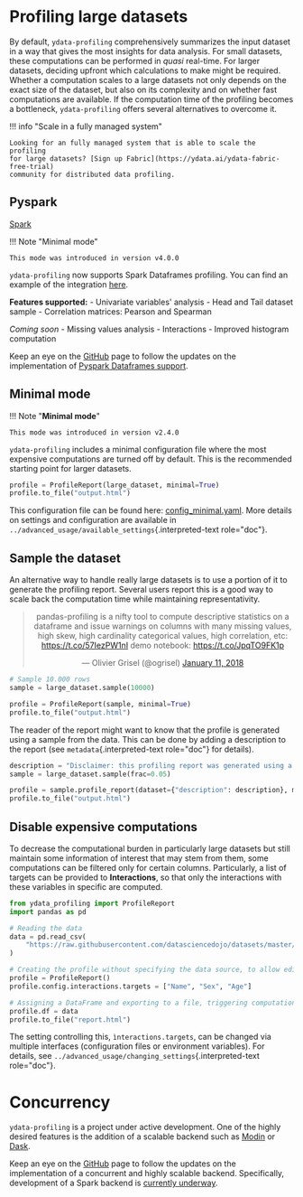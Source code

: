 # Profiling large datasets

By default, `ydata-profiling` comprehensively summarizes the input
dataset in a way that gives the most insights for data analysis. For
small datasets, these computations can be performed in *quasi*
real-time. For larger datasets, deciding upfront which calculations to
make might be required. Whether a computation scales to a large datasets
not only depends on the exact size of the dataset, but also on its
complexity and on whether fast computations are available. If the
computation time of the profiling becomes a bottleneck,
`ydata-profiling` offers several alternatives to overcome it.

!!! info "Scale in a fully managed system"
    
    Looking for an fully managed system that is able to scale the profiling
    for large datasets? [Sign up Fabric](https://ydata.ai/ydata-fabric-free-trial)
    community for distributed data profiling.

## Pyspark

[Spark](https://spark.apache.org/)

!!! Note "Minimal mode"

    This mode was introduced in version v4.0.0


`ydata-profiling` now supports Spark Dataframes profiling. You can find
an example of the integration
[here](https://github.com/ydataai/ydata-profiling/blob/master/examples/features/spark_example.py).

**Features supported:** - Univariate variables' analysis - Head and Tail
dataset sample - Correlation matrices: Pearson and Spearman

*Coming soon* - Missing values analysis - Interactions - Improved
histogram computation

Keep an eye on the
[GitHub](https://github.com/ydataai/ydata-profiling/issues) page to
follow the updates on the implementation of [Pyspark Dataframes
support](https://github.com/orgs/ydataai/projects/16/views/2).

## Minimal mode

!!! Note "**Minimal mode**"

    This mode was introduced in version v2.4.0

`ydata-profiling` includes a minimal configuration file where the most
expensive computations are turned off by default. This is the
recommended starting point for larger datasets.

``` python
profile = ProfileReport(large_dataset, minimal=True)
profile.to_file("output.html")
```

This configuration file can be found here:
[config_minimal.yaml](https://github.com/ydataai/pandas-profiling/blob/master/src/pandas_profiling/config_minimal.yaml).
More details on settings and configuration are available in
`../advanced_usage/available_settings`{.interpreted-text role="doc"}.

## Sample the dataset

An alternative way to handle really large datasets is to use a portion
of it to generate the profiling report. Several users report this is a
good way to scale back the computation time while maintaining
representativity.

<blockquote class="twitter-tweet" align="center">
    <p lang="en" dir="ltr">pandas-profiling is a nifty tool to compute descriptive statistics on a dataframe and issue warnings on columns with many missing values, high skew, high cardinality categorical values, high correlation, etc: <a href="https://t.co/57IezPW1nI">https://t.co/57IezPW1nI</a> demo notebook: <a href="https://t.co/JpqTO9FK1p">https://t.co/JpqTO9FK1p</a></p>&mdash; Olivier Grisel (@ogrisel) <a href="https://twitter.com/ogrisel/status/951425284963733505?ref_src=twsrc%5Etfw">January 11, 2018</a></blockquote> <script async src="https://platform.twitter.com/widgets.js" charset="utf-8"></script>

```python linenums="1" title="Sampling a large dataset"
# Sample 10.000 rows
sample = large_dataset.sample(10000)

profile = ProfileReport(sample, minimal=True)
profile.to_file("output.html")
```

The reader of the report might want to know that the profile is
generated using a sample from the data. This can be done by adding a
description to the report (see `metadata`{.interpreted-text role="doc"}
for details).

``` python linenums="1" title="Sample 5% of your dataset"
description = "Disclaimer: this profiling report was generated using a sample of 5% of the original dataset."
sample = large_dataset.sample(frac=0.05)

profile = sample.profile_report(dataset={"description": description}, minimal=True)
profile.to_file("output.html")
```

## Disable expensive computations

To decrease the computational burden in particularly large datasets but
still maintain some information of interest that may stem from them,
some computations can be filtered only for certain columns.
Particularly, a list of targets can be provided to **Interactions**, so
that only the interactions with these variables in specific are
computed.

``` python linenums="1" title="Disable expensive computations"
from ydata_profiling import ProfileReport
import pandas as pd

# Reading the data
data = pd.read_csv(
    "https://raw.githubusercontent.com/datasciencedojo/datasets/master/titanic.csv"
)

# Creating the profile without specifying the data source, to allow editing the configuration
profile = ProfileReport()
profile.config.interactions.targets = ["Name", "Sex", "Age"]

# Assigning a DataFrame and exporting to a file, triggering computation
profile.df = data
profile.to_file("report.html")
```

The setting controlling this, `ìnteractions.targets`, can be changed via
multiple interfaces (configuration files or environment variables). For
details, see `../advanced_usage/changing_settings`{.interpreted-text
role="doc"}.

# Concurrency

`ydata-profiling` is a project under active development. One of the
highly desired features is the addition of a scalable backend such as
[Modin](https://github.com/modin-project/modin) or
[Dask](https://dask.org/).

Keep an eye on the
[GitHub](https://github.com/ydataai/ydata-profiling/issues) page to
follow the updates on the implementation of a concurrent and highly
scalable backend. Specifically, development of a Spark backend is
[currently
underway](https://github.com/ydataai/ydata-profiling/projects/3).
